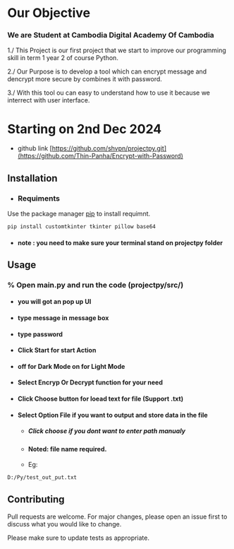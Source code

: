 # Our Objective

### We are Student at Cambodia Digital Academy Of Cambodia

1./ This Project is our first project that we start to improve our programming skill in term 1 year 2 of course Python.

2./ Our Purpose is to develop a tool which can encrypt message and dencrypt more secure by combines it with password.

3./ With this tool ou can easy to understand how to use it because we interrect with user interface.

# Starting on 2nd Dec 2024

- github link [https://github.com/shvpn/projectpy.git](https://github.com/Thin-Panha/Encrypt-with-Password)

## Installation

- ### Requiments

Use the package manager [pip](https://pip.pypa.io/en/stable/) to install requimnt.

```bash
pip install customtkinter tkinter pillow base64
```

- #### note : you need to make sure your terminal stand on projectpy folder

## Usage

### % Open main.py and run the code (projectpy/src/)

- #### you will got an pop up UI
- #### type message in message box
- #### type password
- #### Click Start for start Action
- #### off for Dark Mode on for Light Mode
- #### Select Encryp Or Decrypt function for your need
- #### Click Choose button for loead text for file (Support .txt)
- #### Select Option File if you want to output and store data in the file
  - ##### Click choose if you dont want to enter path manualy
  - #### Noted: file name required.
  - Eg:

```bash
D:/Py/test_out_put.txt
```

## Contributing

Pull requests are welcome. For major changes, please open an issue first
to discuss what you would like to change.

Please make sure to update tests as appropriate.

